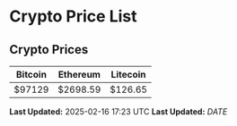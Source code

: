 # Crypto Price List

## Crypto Prices
| Bitcoin | Ethereum | Litecoin |
| ------- | -------- | -------- |
| $97129 | $2698.59 | $126.65 |
**Last Updated:** 2025-02-16 17:23 UTC
**Last Updated:** $DATE$
